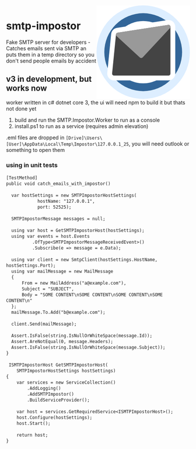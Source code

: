 <img src="/SMTP.Impostor.Worker/src/assets/icon-256x256.png?raw=true" align="right" alt="SMTP Impostor Icon"/>

# smtp-impostor

Fake SMTP server for developers - Catches emails sent via SMTP an puts them in a temp directory so you don't send people emails by accident

## v3 in development, but works now

worker written in c# dotnet core 3, the ui will need npm to build it but thats not done yet

1. build and run the SMTP.Impostor.Worker to run as a console
2. install.ps1 to run as a service (requires admin elevation)

.eml files are dropped in ```[Drive]\Users\[User]\AppData\Local\Temp\Impostor\127.0.0.1_25```, you will need outlook or something to open them

### using in unit tests

```
[TestMethod]
public void catch_emails_with_impostor()

  var hostSettings = new SMTPImpostorHostSettings(
            hostName: "127.0.0.1",
            port: 52525);

  SMTPImpostorMessage messages = null;

  using var host = GetSMTPImpostorHost(hostSettings);
  using var events = host.Events
          .OfType<SMTPImpostorMessageReceivedEvent>()
          .Subscribe(e => message = e.Data);

  using var client = new SmtpClient(hostSettings.HostName, hostSettings.Port);
  using var mailMessage = new MailMessage
  {
      From = new MailAddress("a@example.com"),
      Subject = "SUBJECT",
      Body = "SOME CONTENT\nSOME CONTENT\nSOME CONTENT\nSOME CONTENT\n"
  };
  mailMessage.To.Add("b@example.com");

  client.Send(mailMessage);

  Assert.IsFalse(string.IsNullOrWhiteSpace(message.Id));
  Assert.AreNotEqual(0, message.Headers);
  Assert.IsFalse(string.IsNullOrWhiteSpace(message.Subject));
}

 ISMTPImpostorHost GetSMTPImpostorHost(
    SMTPImpostorHostSettings hostSettings)
{
    var services = new ServiceCollection()
        .AddLogging()
        .AddSMTPImpostor()
        .BuildServiceProvider();

    var host = services.GetRequiredService<ISMTPImpostorHost>();
    host.Configure(hostSettings);
    host.Start();

    return host;
}
```
